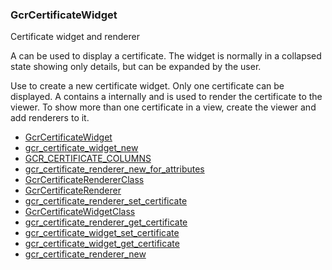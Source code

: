 ### GcrCertificateWidget

Certificate widget and renderer

 A [](GcrCertificateWidget) can be used to display a certificate. The widget
 is normally in a collapsed state showing only details, but can be expanded
 by the user.

 Use [](gcr_certificate_widget_new) to create a new certificate widget. Only
 one certificate can be displayed.  A [](GcrCertificateWidget) contains a
 [](GcrViewer) internally and [](GcrCertificateRenderer) is used to render the
 certificate to the viewer. To show more than one certificate in a view,
 create the viewer and add renderers to it.

* [GcrCertificateWidget]()
* [gcr_certificate_widget_new]()
* [GCR_CERTIFICATE_COLUMNS]()
* [gcr_certificate_renderer_new_for_attributes]()
* [GcrCertificateRendererClass]()
* [GcrCertificateRenderer]()
* [gcr_certificate_renderer_set_certificate]()
* [GcrCertificateWidgetClass]()
* [gcr_certificate_renderer_get_certificate]()
* [gcr_certificate_widget_set_certificate]()
* [gcr_certificate_widget_get_certificate]()
* [gcr_certificate_renderer_new]()
